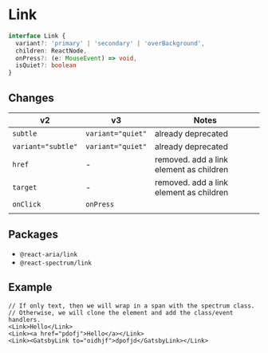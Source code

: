 # Link

```typescript
interface Link {
  variant?: 'primary' | 'secondary' | 'overBackground',
  children: ReactNode,
  onPress?: (e: MouseEvent) => void,
  isQuiet?: boolean
}
```

## Changes
| **v2**                   | **v3**                  | **Notes**                               |
| ------------------------ | ----------------------- | --------------------------------------- |
| `subtle`                 | `variant="quiet"`       | already deprecated                      |
| `variant="subtle"`       | `variant="quiet"`       | already deprecated                      |
| `href`                   | -                       | removed. add a link element as children |
| `target`                 | -                       | removed. add a link element as children |
| `onClick`                | `onPress`               |                                         |
|                          |                         |                                         |

## Packages
- `@react-aria/link`
- `@react-spectrum/link`

## Example
    // If only text, then we will wrap in a span with the spectrum class.
    // Otherwise, we will clone the element and add the class/event handlers.
    <Link>Hello</Link>
    <Link><a href="pdofj">Hello</a></Link>
    <Link><GatsbyLink to="oidhjf">dpofjd</GatsbyLink></Link>

